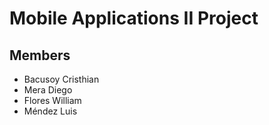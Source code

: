 # Mobile Applications II Project

## Members

- Bacusoy Cristhian
- Mera Diego
- Flores William
- Méndez Luis
